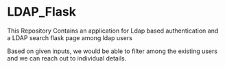 # LDAP_Flask
This Repository Contains an application for Ldap based authentication and a LDAP search flask page among ldap users

Based on given inputs, we would be able to filter among the existing users and we can reach out to individual details.
